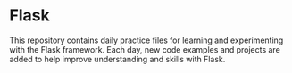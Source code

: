 # Flask

This repository contains daily practice files for learning and experimenting with the Flask framework. Each day, new code examples and projects are added to help improve understanding and skills with Flask.
